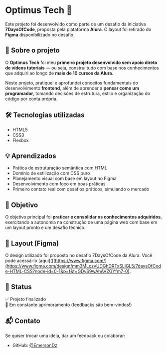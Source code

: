 # Optimus Tech 🚀

Este projeto foi desenvolvido como parte de um desafio da iniciativa **7DaysOfCode**, proposta pela plataforma **Alura**. O layout foi retirado do **Figma** disponibilizado no desafio.

## 🧠 Sobre o projeto

O **Optimus Tech** foi meu **primeiro projeto desenvolvido sem apoio direto de vídeos tutoriais** — ou seja, construí tudo com base nos conhecimentos que adquiri ao longo de **mais de 10 cursos da Alura**.

Neste projeto, pratiquei e aprofundei conceitos fundamentais do desenvolvimento **frontend**, além de aprender a **pensar como um programador**, tomando decisões de estrutura, estilo e organização do código por conta própria.

## 🛠️ Tecnologias utilizadas

- HTML5
- CSS3
- Flexbox

## 💡 Aprendizados

- Prática de estruturação semântica com HTML
- Domínio de estilização com CSS puro
- Planejamento visual com base em layout no Figma
- Desenvolvimento com foco em boas práticas
- Primeiro contato real com desafios práticos, simulando o mercado

## 🎯 Objetivo

O objetivo principal foi **praticar e consolidar os conhecimentos adquiridos**, exercitando a autonomia na construção de uma página web com base em um layout pronto e um desafio técnico.

## 📸 Layout (Figma)

O design utilizado foi proposto no desafio 7DaysOfCode da Alura. Você pode acessá-lo [aqui]([[https://www.figma.com/](https://www.figma.com/design/mm3MLozvUDGhDRTxSLlGL5/7daysOfCode-HTML-CSS?node-id=0-1&p=f&t=GDyS9wAhAVZGYfm7-0).

## 🚧 Status

✅ Projeto finalizado  
🎯 Em constante aprimoramento (feedbacks são bem-vindos!)

## 📬 Contato

Se quiser trocar uma ideia, dar um feedback ou colaborar:
- GitHub: [@EmersonDz](https://github.com/EmersonDz)
